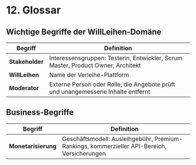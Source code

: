# 12. Glossar

## Wichtige Begriffe der WillLeihen-Domäne

| Begriff                                 | Definition                                                                       |
|-----------------------------------------|----------------------------------------------------------------------------------|
| **<a id="stakeholder">Stakeholder</a>** | Interessensgruppen: Testerin, Entwickler, Scrum Master, Product Owner, Architekt |
| **<a id="willleihen">WillLeihen</a>**   | Name der Verleihe-Plattform                                                      |
| **<a id="moderator">Moderator</a>**     | Externe Person oder Rolle, die Angebote prüft und unangemessene Inhalte entfernt |

## Business-Begriffe

| Begriff                                         | Definition                                                                                  |
|-------------------------------------------------|---------------------------------------------------------------------------------------------|
| **<a id="monetarisierung">Monetarisierung</a>** | Geschäftsmodell: Ausleihgebühr, Premium-Rankings, kommerzieller API-Bereich, Versicherungen |